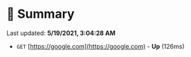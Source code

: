 # 📖 Summary
Last updated: **5/19/2021, 3:04:28 AM**

- `GET` [https://google.com](https://google.com) - **Up** (126ms)
